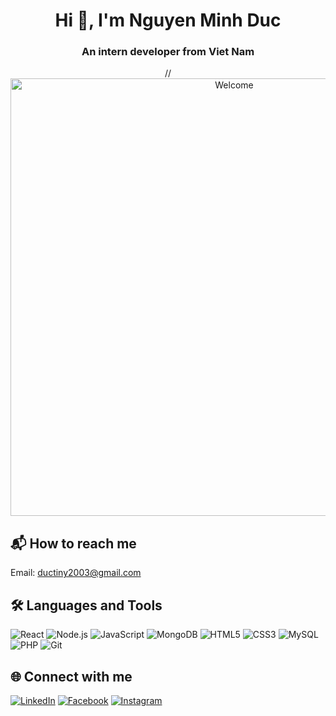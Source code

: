 <div align="center">

# Hi 👋, I'm Nguyen Minh Duc
### An intern developer from Viet Nam

// <img src="https://i.pinimg.com/originals/8c/9a/07/8c9a079986a4ce112882fea6db3ffdee.gif" width="700" alt="Welcome" />

</div>


## 📬 How to reach me

Email: [ductiny2003@gmail.com](mailto:ductiny2003@gmail.com)


## 🛠️ Languages and Tools

<p align="left">
  <img src="https://img.icons8.com/color/48/react-native.png" alt="React"/>
  <img src="https://img.icons8.com/color/48/000000/nodejs.png" alt="Node.js"/>
  <img src="https://img.icons8.com/color/48/000000/javascript--v1.png" alt="JavaScript"/>
 <img src="https://img.icons8.com/color/48/000000/mongodb.png" alt="MongoDB"/>
  <img src="https://img.icons8.com/color/48/000000/html-5--v1.png" alt="HTML5"/>
  <img src="https://img.icons8.com/color/48/000000/css3.png" alt="CSS3"/>
  <img src="https://img.icons8.com/color/48/000000/mysql-logo.png" alt="MySQL"/>
  <img src="https://img.icons8.com/officel/48/php-logo.png" alt="PHP"/>
  <img src="https://img.icons8.com/color/48/000000/git.png" alt="Git"/>
  
</p>


## 🌐 Connect with me
[![LinkedIn](https://img.icons8.com/color/48/000000/linkedin.png)](https://www.linkedin.com/)
[![Facebook](https://img.icons8.com/color/48/000000/facebook-new.png)](https://www.facebook.com/kusnnn)
[![Instagram](https://img.icons8.com/color/48/000000/instagram-new.png)](https://www.instagram.com/ducnm._)


